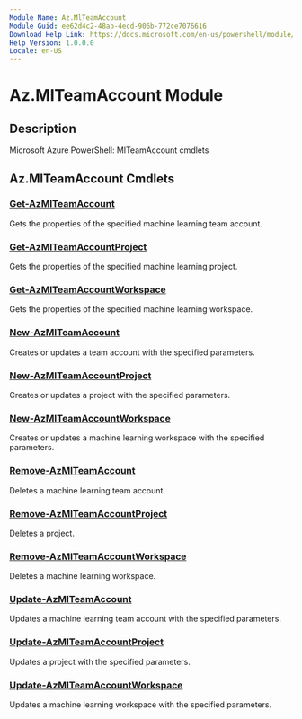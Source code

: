 ```yaml
---
Module Name: Az.MlTeamAccount
Module Guid: ee62d4c2-48ab-4ecd-906b-772ce7076616
Download Help Link: https://docs.microsoft.com/en-us/powershell/module/az.mlteamaccount
Help Version: 1.0.0.0
Locale: en-US
---
```


# Az.MlTeamAccount Module
## Description
Microsoft Azure PowerShell: MlTeamAccount cmdlets

## Az.MlTeamAccount Cmdlets
### [Get-AzMlTeamAccount](Get-AzMlTeamAccount.md)
Gets the properties of the specified machine learning team account.

### [Get-AzMlTeamAccountProject](Get-AzMlTeamAccountProject.md)
Gets the properties of the specified machine learning project.

### [Get-AzMlTeamAccountWorkspace](Get-AzMlTeamAccountWorkspace.md)
Gets the properties of the specified machine learning workspace.

### [New-AzMlTeamAccount](New-AzMlTeamAccount.md)
Creates or updates a team account with the specified parameters.

### [New-AzMlTeamAccountProject](New-AzMlTeamAccountProject.md)
Creates or updates a project with the specified parameters.

### [New-AzMlTeamAccountWorkspace](New-AzMlTeamAccountWorkspace.md)
Creates or updates a machine learning workspace with the specified parameters.

### [Remove-AzMlTeamAccount](Remove-AzMlTeamAccount.md)
Deletes a machine learning team account.

### [Remove-AzMlTeamAccountProject](Remove-AzMlTeamAccountProject.md)
Deletes a project.

### [Remove-AzMlTeamAccountWorkspace](Remove-AzMlTeamAccountWorkspace.md)
Deletes a machine learning workspace.

### [Update-AzMlTeamAccount](Update-AzMlTeamAccount.md)
Updates a machine learning team account with the specified parameters.

### [Update-AzMlTeamAccountProject](Update-AzMlTeamAccountProject.md)
Updates a project with the specified parameters.

### [Update-AzMlTeamAccountWorkspace](Update-AzMlTeamAccountWorkspace.md)
Updates a machine learning workspace with the specified parameters.

